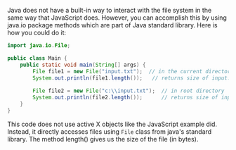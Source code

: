 Java does not have a built-in way to interact with the file system in the same way that JavaScript does. However, you can accomplish this by using java.io package methods which are part of Java standard library. Here is how you could do it:

```java
import java.io.File;

public class Main {
    public static void main(String[] args) {
        File file1 = new File("input.txt");  // in the current directory
        System.out.println(file1.length());   // returns size of input.txt located in current working directory
        
        File file2 = new File("c:\\input.txt");  // in root directory
        System.out.println(file2.length());      // returns size of input.txt located in C:\ drive
    }
}
```
This code does not use active X objects like the JavaScript example did. Instead, it directly accesses files using `File` class from java's standard library. The method length() gives us the size of the file (in bytes).

